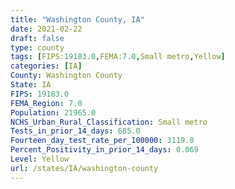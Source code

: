```yaml
---
title: "Washington County, IA"
date: 2021-02-22
draft: false
type: county
tags: [FIPS:19183.0,FEMA:7.0,Small metro,Yellow]
categories: [IA]
County: Washington County
State: IA
FIPS: 19183.0
FEMA_Region: 7.0
Population: 21965.0
NCHS_Urban_Rural_Classification: Small metro
Tests_in_prior_14_days: 685.0
Fourteen_day_test_rate_per_100000: 3119.0
Percent_Positivity_in_prior_14_days: 0.069
Level: Yellow
url: /states/IA/washington-county
---
```



